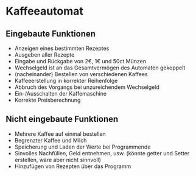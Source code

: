 # Kaffeeautomat

## Eingebaute Funktionen

- Anzeigen eines bestimmten Rezeptes
- Ausgeben aller Rezepte
- Eingabe und Rückgabe von 2€, 1€ und 50ct Münzen
- Wechselgeld ist an das Gesamtvermögen des Automaten gekoppelt
- (nacheinander) Bestellen von verschiedenen Kaffees
- Kaffeeerstellung in korrekter Reihenfolge
- Abbruch des Vorgangs bei unzureichendem Wechselgeld
- Ein-/Ausschalten der Kaffemaschine
- Korrekte Preisberechnung

## Nicht eingebaute Funktionen

- Mehrere Kaffee auf einmal bestellen
- Begrenzter Kaffee und Milch
- Speicherung und Laden der Werte bei Programmende
- Sinvolles Nachfüllen, Geld entnehmen, usw. (könnte getter und Setter erstellen, wäre aber nicht sinnvoll)
- Hinzufügen von Rezepten über das Programm
